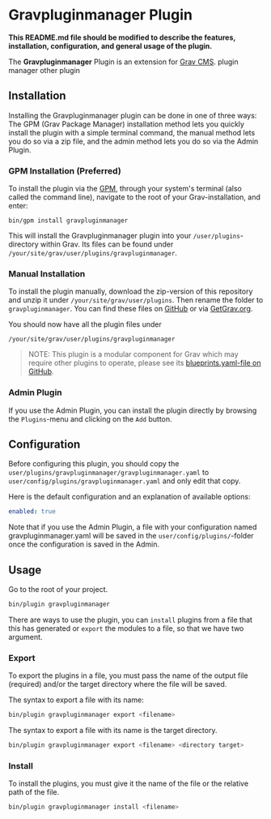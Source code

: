 # Gravpluginmanager Plugin

**This README.md file should be modified to describe the features, installation, configuration, and general usage of the plugin.**

The **Gravpluginmanager** Plugin is an extension for [Grav CMS](http://github.com/getgrav/grav). plugin manager other plugin

## Installation

Installing the Gravpluginmanager plugin can be done in one of three ways: The GPM (Grav Package Manager) installation method lets you quickly install the plugin with a simple terminal command, the manual method lets you do so via a zip file, and the admin method lets you do so via the Admin Plugin.

### GPM Installation (Preferred)

To install the plugin via the [GPM](http://learn.getgrav.org/advanced/grav-gpm), through your system's terminal (also called the command line), navigate to the root of your Grav-installation, and enter:

    bin/gpm install gravpluginmanager

This will install the Gravpluginmanager plugin into your `/user/plugins`-directory within Grav. Its files can be found under `/your/site/grav/user/plugins/gravpluginmanager`.

### Manual Installation

To install the plugin manually, download the zip-version of this repository and unzip it under `/your/site/grav/user/plugins`. Then rename the folder to `gravpluginmanager`. You can find these files on [GitHub](https://github.com//grav-plugin-gravpluginmanager) or via [GetGrav.org](http://getgrav.org/downloads/plugins#extras).

You should now have all the plugin files under

    /your/site/grav/user/plugins/gravpluginmanager
	
> NOTE: This plugin is a modular component for Grav which may require other plugins to operate, please see its [blueprints.yaml-file on GitHub](https://github.com//grav-plugin-gravpluginmanager/blob/master/blueprints.yaml).

### Admin Plugin

If you use the Admin Plugin, you can install the plugin directly by browsing the `Plugins`-menu and clicking on the `Add` button.

## Configuration

Before configuring this plugin, you should copy the `user/plugins/gravpluginmanager/gravpluginmanager.yaml` to `user/config/plugins/gravpluginmanager.yaml` and only edit that copy.

Here is the default configuration and an explanation of available options:

```yaml
enabled: true
```

Note that if you use the Admin Plugin, a file with your configuration named gravpluginmanager.yaml will be saved in the `user/config/plugins/`-folder once the configuration is saved in the Admin.

## Usage

Go to the root of your project. 
```sh
bin/plugin gravpluginmanager
```
There are ways to use the plugin, you can `install` plugins from a file that this has generated or `export` the modules to a file, so that we have two argument.

### Export
To export the plugins in a file, you must pass the name of the output file (required) and/or the target directory where the file will be saved.

The syntax to export a file with its name:
```sh
bin/plugin gravpluginmanager export <filename> 
```
The syntax to export a file with its name is the target directory.
```sh
bin/plugin gravpluginmanager export <filename> <directory target>
```

### Install
To install the plugins, you must give it the name of the file or the relative path of the file.
```sh
bin/plugin gravpluginmanager install <filename>
```
